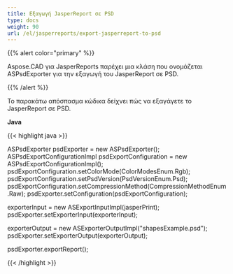 ```yaml
---
title: Εξαγωγή JasperReport σε PSD
type: docs
weight: 90
url: /el/jasperreports/export-jasperreport-to-psd
---
```


{{% alert color="primary" %}}

Aspose.CAD για JasperReports παρέχει μια κλάση που ονομάζεται ASPsdExporter για την εξαγωγή του JasperReport σε PSD.

{{% /alert %}}

Το παρακάτω απόσπασμα κώδικα δείχνει πώς να εξαγάγετε το JasperReport σε PSD.

**Java**

{{< highlight java >}}

ASPsdExporter psdExporter = new ASPsdExporter();
ASPsdExportConfigurationImpl psdExportConfiguration = new ASPsdExportConfigurationImpl();
psdExportConfiguration.setColorMode(ColorModesEnum.Rgb);
psdExportConfiguration.setPsdVersion(PsdVersionEnum.Psd);
psdExportConfiguration.setCompressionMethod(CompressionMethodEnum.Raw);
psdExporter.setConfiguration(psdExportConfiguration);

exporterInput = new ASExportInputImpl(jasperPrint);
psdExporter.setExporterInput(exporterInput);

exporterOutput = new ASExporterOutputImpl("shapesExample.psd");
psdExporter.setExporterOutput(exporterOutput);

psdExporter.exportReport();

{{< /highlight >}}
